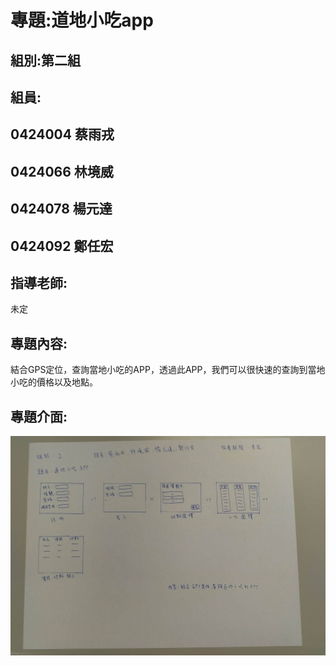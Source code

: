 # 專題:道地小吃app
## 組別:第二組
## 組員:
##     0424004 蔡雨戎
##     0424066 林境威
##     0424078 楊元達
##     0424092 鄭任宏
## 指導老師:
未定

## 專題內容:
結合GPS定位，查詢當地小吃的APP，透過此APP，我們可以很快速的查詢到當地小吃的價格以及地點。

## 專題介面:
![](21895233_847798758716011_1182829043_o.jpg)
